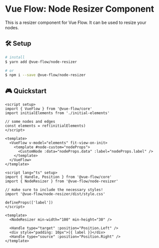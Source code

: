 # Vue Flow: Node Resizer Component

This is a resizer component for Vue Flow.
It can be used to resize your nodes.

## 🛠 Setup

```bash
# install
$ yarn add @vue-flow/node-resizer

# or
$ npm i --save @vue-flow/node-resizer
```

## 🎮 Quickstart

```vue
<script setup>
import { VueFlow } from '@vue-flow/core'
import initialElements from './initial-elements'

// some nodes and edges
const elements = ref(initialElements)
</script>

<template>
  <VueFlow v-model="elements" fit-view-on-init>
    <template #node-custom="nodeProps">
      <CustomNode :data="nodeProps.data" :label="nodeProps.label" />
    </template>
  </VueFlow>
</template>
```

```vue
<script lang="ts" setup>
import { Handle, Position } from '@vue-flow/core'
import { NodeResizer } from '@vue-flow/node-resizer'

// make sure to include the necessary styles!
import '@vue-flow/node-resizer/dist/style.css'

defineProps(['label'])
</script>

<template>
  <NodeResizer min-width="100" min-height="30" />

  <Handle type="target" :position="Position.Left" />
  <div style="padding: 10px">{{ label }}</div>
  <Handle type="source" :position="Position.Right" />
</template>
```
